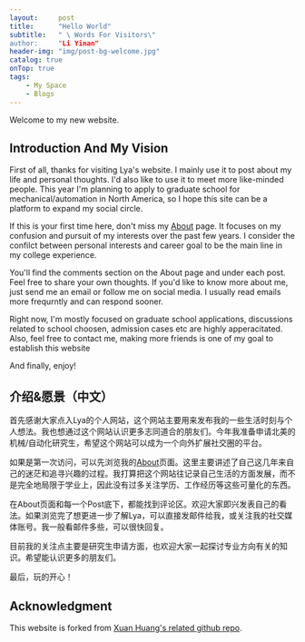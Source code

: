 ```yaml
---
layout:     post
title:      "Hello World"
subtitle:   " \ Words For Visitors\"
author:     "Li Yinan"
header-img: "img/post-bg-welcome.jpg"
catalog: true
onTop: true
tags:
    - My Space
    - Blogs
---
```


Welcome to my new website.

## Introduction And My Vision

First of all, thanks for visiting Lya's website. I mainly use it to post about my life and personal thoughts. I'd also like to use it to meet more like-minded people. This year I'm planning to apply to graduate school for mechanical/automation in North America, so I hope this site can be a platform to expand my social circle.

If this is your first time here, don't miss my [About](https://mgt-lya.github.io/about/) page. It focuses on my confusion and pursuit of my interests over the past few years. I consider the confilct between personal interests and career goal to be the main line in my college experience. 

You'll find the comments section on the About page and under each post. Feel free to share your own thoughts. If you'd like to know more about me, just send me an email or follow me on social media. I usually read emails more frequrntly and can respond sooner.

Right now, I'm mostly focused on graduate school applications, discussions related to school choosen, admission cases etc are highly apperacitated. Also, feel free to contact me, making more friends is one of my goal to establish this website

And finally, enjoy!
## 介绍&愿景（中文）

首先感谢大家点入Lya的个人网站，这个网站主要用来发布我的一些生活时刻与个人想法。我也想通过这个网站认识更多志同道合的朋友们。今年我准备申请北美的机械/自动化研究生，希望这个网站可以成为一个向外扩展社交圈的平台。

如果是第一次访问，可以先浏览我的[About](https://mgt-lya.github.io/about/)页面。这里主要讲述了自己这几年来自己的迷茫和追寻兴趣的过程。我打算把这个网站往记录自己生活的方面发展，而不是完全地局限于学业上，因此没有过多关注学历、工作经历等这些可量化的东西。

在About页面和每一个Post底下，都能找到评论区。欢迎大家即兴发表自己的看法。如果浏览完了想更进一步了解Lya，可以直接发邮件给我，或关注我的社交媒体账号。我一般看邮件多些，可以很快回复。

目前我的关注点主要是研究生申请方面，也欢迎大家一起探讨专业方向有关的知识。希望能认识更多的朋友们。

最后，玩的开心！

<p id = "build"></p>

## Acknowledgment

This website is forked from [Xuan Huang's related github repo](https://github.com/Huxpro/huxpro.github.io).  
